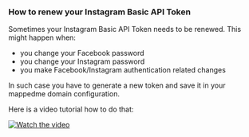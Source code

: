 ### How to renew your Instagram Basic API Token

Sometimes your Instagram Basic API Token needs to be renewed. This might happen when:
- you change your Facebook password 
- you change your Instagram password 
- you make Facebook/Instagram authentication related changes

In such case you have to generate a new token and save it in your mappedme domain configuration.

Here is a video tutorial how to do that:

  [![Watch the video](https://img.youtube.com/vi/REPRg0Ue-Bo/default.jpg)](https://youtu.be/REPRg0Ue-Bo)
